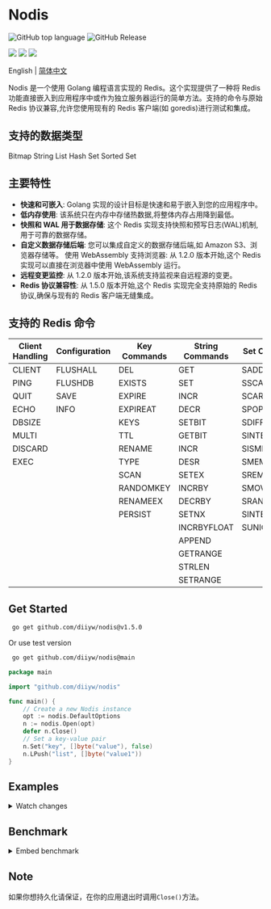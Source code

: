# Nodis

![GitHub top language](https://img.shields.io/github/languages/top/diiyw/nodis) ![GitHub Release](https://img.shields.io/github/v/release/diiyw/nodis)

<div class="column" align="left">
  <a href="https://godoc.org/github.com/diiyw/nodis"><img src="https://godoc.org/github.com/diiyw/nodis?status.svg" /></a>
  <a href="https://goreportcard.com/report/github.com/diiyw/nodis"><img src="https://goreportcard.com/badge/github.com/diiyw/nodis" /></a>
  <a href="https://codecov.io/gh/diiyw/nodis"><img src="https://codecov.io/gh/diiyw/nodis/branch/main/graph/badge.svg?token=CupujOXpbe"/></a>
</div>

English | [简体中文](https://github.com/diiyw/nodis/blob/main/README_zh-cn.md)

Nodis 是一个使用 Golang 编程语言实现的 Redis。这个实现提供了一种将 Redis 功能直接嵌入到应用程序中或作为独立服务器运行的简单方法。支持的命令与原始 Redis 协议兼容,允许您使用现有的 Redis 客户端(如 goredis)进行测试和集成。

## 支持的数据类型

Bitmap
String
List
Hash
Set
Sorted Set

## 主要特性

- **快速和可嵌入**: Golang 实现的设计目标是快速和易于嵌入到您的应用程序中。
- **低内存使用**: 该系统只在内存中存储热数据,将整体内存占用降到最低。
- **快照和 WAL 用于数据存储**: 这个 Redis 实现支持快照和预写日志(WAL)机制,用于可靠的数据存储。
- **自定义数据存储后端**: 您可以集成自定义的数据存储后端,如 Amazon S3、浏览器存储等。
  使用 WebAssembly 支持浏览器: 从 1.2.0 版本开始,这个 Redis 实现可以直接在浏览器中使用 WebAssembly 运行。
- **远程变更监控**: 从 1.2.0 版本开始,该系统支持监视来自远程源的变更。
- **Redis 协议兼容性**: 从 1.5.0 版本开始,这个 Redis 实现完全支持原始的 Redis 协议,确保与现有的 Redis 客户端无缝集成。

## 支持的 Redis 命令

| **Client Handling** | **Configuration** | **Key Commands** | **String Commands** | **Set Commands** | **Hash Commands** | **List Commands** | **Sorted Set Commands** |
| ------------------- | ----------------- | ---------------- | ------------------- | ---------------- | ----------------- | ----------------- | ----------------------- |
| CLIENT              | FLUSHALL          | DEL              | GET                 | SADD             | HSET              | LPUSH             | ZADD                    |
| PING                | FLUSHDB           | EXISTS           | SET                 | SSCAN            | HGET              | RPUSH             | ZCARD                   |
| QUIT                | SAVE              | EXPIRE           | INCR                | SCARD            | HDEL              | LPOP              | ZRANK                   |
| ECHO                | INFO              | EXPIREAT         | DECR                | SPOP             | HLEN              | RPOP              | ZREVRANK                |
| DBSIZE              |                   | KEYS             | SETBIT              | SDIFF            | HKEYS             | LLEN              | ZSCORE                  |
| MULTI               |                   | TTL              | GETBIT              | SINTER           | HEXISTS           | LINDEX            | ZINCRBY                 |
| DISCARD             |                   | RENAME           | INCR                | SISMEMBER        | HGETALL           | LINSERT           | ZRANGE                  |
| EXEC                |                   | TYPE             | DESR                | SMEMBERS         | HINCRBY           | LPUSHX            | ZREVRANGE               |
|                     |                   | SCAN             | SETEX               | SREM             | HICRBYFLOAT       | RPUSHX            | ZRANGEBYSCORE           |
|                     |                   | RANDOMKEY        | INCRBY              | SMOVE            | HSETNX            | LREM              | ZREVRANGEBYSCORE        |
|                     |                   | RENAMEEX         | DECRBY              | SRANDMEMBER      | HMGET             | LSET              | ZREM                    |
|                     |                   | PERSIST          | SETNX               | SINTERSTORE      | HMSET             | LRANGE            | ZREMRANGEBYRANK         |
|                     |                   |                  | INCRBYFLOAT         | SUNIONSTORE      | HCLEAR            | LPOPRPUSH         | ZREMRANGEBYSCORE        |
|                     |                   |                  | APPEND              |                  | HSCAN             | RPOPLPUSH         | ZCLEAR                  |
|                     |                   |                  | GETRANGE            |                  | HVALS             | BLPOP             | ZEXISTS                 |
|                     |                   |                  | STRLEN              |                  | HSTRLEN           | BRPOP             | ZUNIONSTORE             |
|                     |                   |                  | SETRANGE            |                  |                   |                   | ZINTERSTORE             |

## Get Started

```bash
 go get github.com/diiyw/nodis@v1.5.0
```

Or use test version

```bash
 go get github.com/diiyw/nodis@main
```

```go
package main

import "github.com/diiyw/nodis"

func main() {
	// Create a new Nodis instance
	opt := nodis.DefaultOptions
	n := nodis.Open(opt)
	defer n.Close()
	// Set a key-value pair
	n.Set("key", []byte("value"), false)
	n.LPush("list", []byte("value1"))
}
```

## Examples

<details>
	<summary> Watch changes</summary>

Server:

```go
package main

import (
	"fmt"
	"github.com/diiyw/nodis"
	"github.com/diiyw/nodis/patch"
	"github.com/diiyw/nodis/sync"
	"time"
)

func main() {
	var opt = nodis.DefaultOptions
	n := nodis.Open(opt)
	opt.Synchronizer = sync.NewWebsocket()
	n.Stick([]string{"*"}, func(op *pb.Operation) {
		fmt.Println("Server:", op.Key, string(op.Value))
	})
	go func() {
		for {
			time.Sleep(time.Second)
			n.Set("test", []byte(time.Now().Format("2006-01-02 15:04:05")))
		}
	}()
	err := n.Publish("127.0.0.1:6380", []string{"*"})
	if err != nil {
		panic(err)
	}
}
```

- Browser client built with WebAssembly

```bash
GOOS=js GOARCH=wasm go build -o test.wasm
```

```go
package main

import (
	"fmt"
	"github.com/diiyw/nodis"
	"github.com/diiyw/nodis/fs"
	"github.com/diiyw/nodis/patch"
	"github.com/diiyw/nodis/sync"
)

func main() {
	var opt = nodis.DefaultOptions
	opt.Filesystem = &fs.Memory{}
	opt.Synchronizer = sync.NewWebsocket()
	n := nodis.Open(opt)
	n.Watch([]string{"*"}, func(op *pb.Operation) {
		fmt.Println("Subscribe: ", op.Key)
	})
	err := n.Subscribe("ws://127.0.0.1:6380")
	if err != nil {
		panic(err)
	}
	select {}
}
```

</details>

## Benchmark

<details>
	<summary>Embed benchmark</summary>
Windows 11: 12C/32G

```bash
goos: windows
goarch: amd64
pkg: github.com/diiyw/nodis/bench
BenchmarkSet-12         	 1469863	        715.9 ns/op	     543 B/op	       7 allocs/op
BenchmarkGet-12         	12480278	        96.47 ns/op	       7 B/op	       0 allocs/op
BenchmarkLPush-12       	 1484466	        786.2 ns/op	     615 B/op	       9 allocs/op
BenchmarkLPop-12        	77275986	        15.10 ns/op	       0 B/op	       0 allocs/op
BenchmarkSAdd-12        	 1542252	        831.9 ns/op	     663 B/op	      10 allocs/op
BenchmarkSMembers-12    	12739020	        95.18 ns/op	       8 B/op	       1 allocs/op
BenchmarkZAdd-12        	 1000000	        1177 ns/op	     550 B/op	      10 allocs/op
BenchmarkZRank-12       	11430135	        104.1 ns/op	       7 B/op	       0 allocs/op
BenchmarkHSet-12        	 1341817	        863.5 ns/op	     743 B/op	      11 allocs/op
BenchmarkHGet-12        	 9801158	        105.9 ns/op	       7 B/op	       0 allocs/op
```

Linux VM: 4C/8GB

```bash
goos: linux
goarch: amd64
pkg: github.com/diiyw/nodis/bench
BenchmarkSet-4        	  806912	      1658 ns/op	     543 B/op	       7 allocs/op
BenchmarkGet-4        	 5941904	       190.6 ns/op	       7 B/op	       0 allocs/op
BenchmarkLPush-4      	  852932	      1757 ns/op	     615 B/op	       9 allocs/op
BenchmarkLPop-4       	40668902	        27.22 ns/op	       0 B/op	       0 allocs/op
BenchmarkSAdd-4       	  706376	      1913 ns/op	     662 B/op	      10 allocs/op
BenchmarkSMembers-4   	 4819993	       208.1 ns/op	       8 B/op	       1 allocs/op
BenchmarkZAdd-4       	  729039	      2013 ns/op	     550 B/op	      10 allocs/op
BenchmarkZRank-4      	 4959448	       246.4 ns/op	       7 B/op	       0 allocs/op
BenchmarkHSet-4       	  735676	      1971 ns/op	     742 B/op	      11 allocs/op
BenchmarkHGet-4       	 4442625	       243.4 ns/op	       7 B/op	       0 allocs/op
```

</details>

## Note

如果你想持久化请保证，在你的应用退出时调用`Close()`方法。
